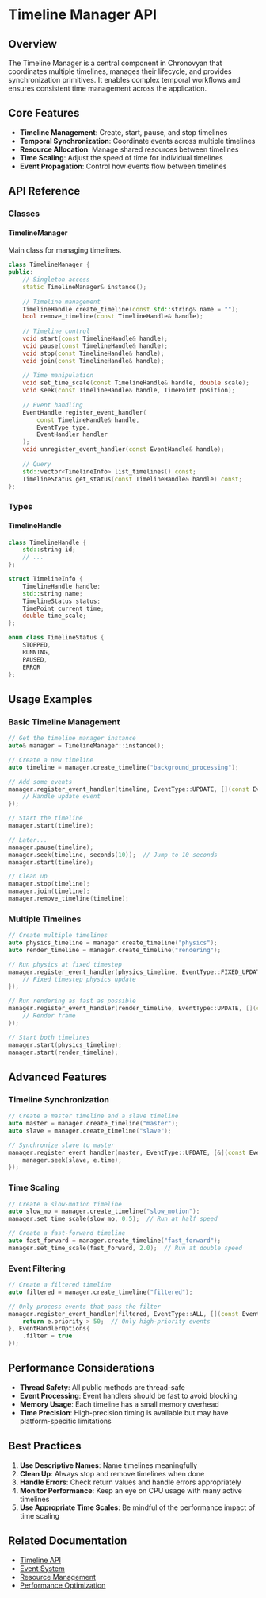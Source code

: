 # Timeline Manager API

## Overview
The Timeline Manager is a central component in Chronovyan that coordinates multiple timelines, manages their lifecycle, and provides synchronization primitives. It enables complex temporal workflows and ensures consistent time management across the application.

## Core Features

- **Timeline Management**: Create, start, pause, and stop timelines
- **Temporal Synchronization**: Coordinate events across multiple timelines
- **Resource Allocation**: Manage shared resources between timelines
- **Time Scaling**: Adjust the speed of time for individual timelines
- **Event Propagation**: Control how events flow between timelines

## API Reference

### Classes

#### TimelineManager
Main class for managing timelines.

```cpp
class TimelineManager {
public:
    // Singleton access
    static TimelineManager& instance();
    
    // Timeline management
    TimelineHandle create_timeline(const std::string& name = "");
    bool remove_timeline(const TimelineHandle& handle);
    
    // Timeline control
    void start(const TimelineHandle& handle);
    void pause(const TimelineHandle& handle);
    void stop(const TimelineHandle& handle);
    void join(const TimelineHandle& handle);
    
    // Time manipulation
    void set_time_scale(const TimelineHandle& handle, double scale);
    void seek(const TimelineHandle& handle, TimePoint position);
    
    // Event handling
    EventHandle register_event_handler(
        const TimelineHandle& handle,
        EventType type,
        EventHandler handler
    );
    void unregister_event_handler(const EventHandle& handle);
    
    // Query
    std::vector<TimelineInfo> list_timelines() const;
    TimelineStatus get_status(const TimelineHandle& handle) const;
};
```

### Types

#### TimelineHandle
```cpp
class TimelineHandle {
    std::string id;
    // ...
};

struct TimelineInfo {
    TimelineHandle handle;
    std::string name;
    TimelineStatus status;
    TimePoint current_time;
    double time_scale;
};

enum class TimelineStatus {
    STOPPED,
    RUNNING,
    PAUSED,
    ERROR
};
```

## Usage Examples

### Basic Timeline Management

```cpp
// Get the timeline manager instance
auto& manager = TimelineManager::instance();

// Create a new timeline
auto timeline = manager.create_timeline("background_processing");

// Add some events
manager.register_event_handler(timeline, EventType::UPDATE, [](const Event& e) {
    // Handle update event
});

// Start the timeline
manager.start(timeline);

// Later...
manager.pause(timeline);
manager.seek(timeline, seconds(10));  // Jump to 10 seconds
manager.start(timeline);

// Clean up
manager.stop(timeline);
manager.join(timeline);
manager.remove_timeline(timeline);
```

### Multiple Timelines

```cpp
// Create multiple timelines
auto physics_timeline = manager.create_timeline("physics");
auto render_timeline = manager.create_timeline("rendering");

// Run physics at fixed timestep
manager.register_event_handler(physics_timeline, EventType::FIXED_UPDATE, [](const Event& e) {
    // Fixed timestep physics update
});

// Run rendering as fast as possible
manager.register_event_handler(render_timeline, EventType::UPDATE, [](const Event& e) {
    // Render frame
});

// Start both timelines
manager.start(physics_timeline);
manager.start(render_timeline);
```

## Advanced Features

### Timeline Synchronization

```cpp
// Create a master timeline and a slave timeline
auto master = manager.create_timeline("master");
auto slave = manager.create_timeline("slave");

// Synchronize slave to master
manager.register_event_handler(master, EventType::UPDATE, [&](const Event& e) {
    manager.seek(slave, e.time);
});
```

### Time Scaling

```cpp
// Create a slow-motion timeline
auto slow_mo = manager.create_timeline("slow_motion");
manager.set_time_scale(slow_mo, 0.5);  // Run at half speed

// Create a fast-forward timeline
auto fast_forward = manager.create_timeline("fast_forward");
manager.set_time_scale(fast_forward, 2.0);  // Run at double speed
```

### Event Filtering

```cpp
// Create a filtered timeline
auto filtered = manager.create_timeline("filtered");

// Only process events that pass the filter
manager.register_event_handler(filtered, EventType::ALL, [](const Event& e) {
    return e.priority > 50;  // Only high-priority events
}, EventHandlerOptions{
    .filter = true
});
```

## Performance Considerations

- **Thread Safety**: All public methods are thread-safe
- **Event Processing**: Event handlers should be fast to avoid blocking
- **Memory Usage**: Each timeline has a small memory overhead
- **Time Precision**: High-precision timing is available but may have platform-specific limitations

## Best Practices

1. **Use Descriptive Names**: Name timelines meaningfully
2. **Clean Up**: Always stop and remove timelines when done
3. **Handle Errors**: Check return values and handle errors appropriately
4. **Monitor Performance**: Keep an eye on CPU usage with many active timelines
5. **Use Appropriate Time Scales**: Be mindful of the performance impact of time scaling

## Related Documentation

- [Timeline API](../timeline/)
- [Event System](../events/)
- [Resource Management](../resource_management/)
- [Performance Optimization](../../guides/performance.md)
